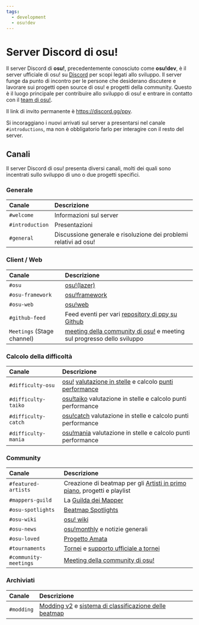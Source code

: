 ```yaml
---
tags:
  - development
  - osu!dev
---
```


# Server Discord di osu!

Il server Discord di **osu!**, precedentemente conosciuto come **osu!dev**, è il server ufficiale di osu! su [Discord](https://discord.com/) per scopi legati allo sviluppo. Il server funge da punto di incontro per le persone che desiderano discutere e lavorare sui progetti open source di osu! e progetti della community. Questo è il luogo principale per contribuire allo sviluppo di osu! e entrare in contatto con il [team di osu!](/wiki/People/osu!_team).

Il link di invito permanente è <https://discord.gg/ppy>.

Si incoraggiano i nuovi arrivati sul server a presentarsi nel canale `#introductions`, ma non è obbligatorio farlo per interagire con il resto del server.

## Canali

Il server Discord di osu! presenta diversi canali, molti dei quali sono incentrati sullo sviluppo di uno o due progetti specifici.

### Generale

| Canale | Descrizione |
| :-- | :-- |
| `#welcome` | Informazioni sul server |
| `#introduction` | Presentazioni |
| `#general` | Discussione generale e risoluzione dei problemi relativi ad osu! |

### Client / Web

| Canale | Descrizione |
| :-- | :-- |
| `#osu` | [osu!(lazer)](/wiki/Client/Release_stream/Lazer) |
| `#osu-framework` | [osu!framework](https://github.com/ppy/osu-framework) |
| `#osu-web` | [osu!web](https://github.com/ppy/osu-web) |
| `#github-feed` | Feed eventi per vari [repository di ppy su Github](https://github.com/ppy) |
| `Meetings` (Stage channel) | [meeting della community di osu!](/wiki/Community/osu!_community_meetings) e meeting sul progresso dello sviluppo |

### Calcolo della difficoltà

| Canale | Descrizione |
| :-- | :-- |
| `#difficulty-osu` | [osu!](/wiki/Game_mode/osu!) [valutazione in stelle](/wiki/Beatmap/Star_rating) e calcolo [punti performance](/wiki/Performance_points) |
| `#difficulty-taiko` | [osu!taiko](/wiki/Game_mode/osu!taiko) valutazione in stelle e calcolo punti performance |
| `#difficulty-catch` | [osu!catch](/wiki/Game_mode/osu!catch) valutazione in stelle e calcolo punti performance |
| `#difficulty-mania` | [osu!mania](/wiki/Game_mode/osu!mania) valutazione in stelle e calcolo punti performance |

### Community

| Canale | Descrizione |
| :-- | :-- |
| `#featured-artists` | Creazione di beatmap per gli [Artisti in primo piano](/wiki/People/Featured_Artists), progetti e playlist |
| `#mappers-guild` | La [Guilda dei Mapper](/wiki/Community/Mappers_Guild) |
| `#osu-spotlights` | [Beatmap Spotlights](/wiki/Beatmap_Spotlights) |
| `#osu-wiki` | [osu! wiki](/wiki/osu!_wiki) |
| `#osu-news` | [osu!monthly](/wiki/Community/osu!monthly) e notizie generali |
| `#osu-loved` | [Progetto Amata](/wiki/Community/Project_Loved) |
| `#tournaments` | [Tornei](/wiki/Tournaments) e [supporto ufficiale a tornei](/wiki/Tournaments/Official_support) |
| `#community-meetings` | [Meeting della community di osu!](/wiki/Community/osu!_community_meetings) |

### Archiviati

| Canale | Descrizione |
| :-- | :-- |
| `#modding` | [Modding v2](/wiki/Beatmap_discussion) e [sistema di classificazione delle beatmap](/wiki/Beatmap_ranking_procedure) |
